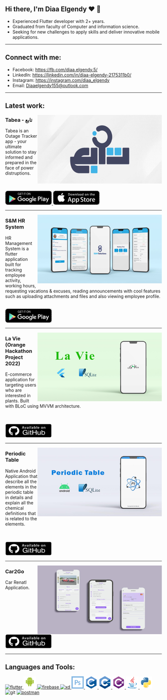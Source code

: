 ## Hi there, I'm Diaa Elgendy     ❤️ 👋
  - Experienced Flutter developer with 2+ years.
  - Graduated from faculty of Computer and information science.
  - Seeking for new challenges to apply skills and deliver innovative mobile applications.
<hr>
 
## Connect with me:
  - Facebook:  https://fb.com/diaa.elgendy.5/
  - LinkedIn:   https://linkedin.com/in/diaa-elgendy-2175311b0/
  - Instagram:  https://instagram.com/diaa_elgendy
  - Email:      Diaaelgendy155@outlook.com
<hr>

## Latest work:

<img align="right" src="images/tabea.jpg" alt="Image" width ="400" height="220">
<h3>Tabea - تابع</h3>
<p>Tabea is an Outage Tracker app - your ultimate solution to stay informed and prepared in the face of power distruptions.</p>  
<br><br>
<a href="https://play.google.com/store/apps/details?id=com.digitalbond.tabe3&pli=1" target="_blank" rel="noreferrer"> <img src="images/googleplay.png" alt="c" width="150"/> </a>
<a href="https://apps.apple.com/eg/app/tabea-%D8%AA%D8%A7%D8%A8%D8%B9/id6458308370" target="_blank" rel="noreferrer"> <img src="images/appstore.png" alt="c" width="150"/> </a>
<br>
<hr>

<img align="right" src="images/HrSystem.jpg" alt="Image" width ="400" height="220">
<h3>S&M HR System</h3>
<p>HR Management System is a flutter application built for tracking employee activity, working hours, requesting vacations & excuses, reading announcements with cool features such as uploading attachments and files and also viewing employee profile.</p>  
<br>
<a href="https://play.google.com/store/apps/details?id=com.digitalbond.tabe3&pli=1" target="_blank" rel="noreferrer"> <img src="images/googleplay.png" alt="c" width="150"/> </a>
<br>
<hr>

<img align="right" src="images/lavie.jpg" alt="Image" width ="400" height="220">
<h3>La Vie (Orange Hackathon Project 2022)</h3>
<p>E-commerce application for targeting users who are interested in plants. Built with BLoC using MVVM architecture.</p>
<br><br>
<a href="https://github.com/Diaa-Elgendy/LaVie" target="_blank" rel="noreferrer"> <img src="images/github.png" alt="c" width="150"/> </a>
<br>
<hr>

<img align="right" src="images/periodicTable.jpg" alt="Image" width ="400" height="220">
<h3>Periodic Table</h3>
<p>Native Android Application that describe all the elements in the periodic table in details and explain all the chemical definitions that is related to the elements.</p>
<br><br>
<a href="https://github.com/Diaa-Elgendy/Periodic-Table" target="_blank" rel="noreferrer"> <img src="images/github.png" alt="c" width="150"/> </a>
<br>
<hr>

<img align="right" src="images/car2go.jpg" alt="Image" width ="400" height="220">
<h3>Car2Go</h3>
<p>Car Renatl Application.</p>
<br><br><br><br>
<a href="https://github.com/Diaa-Elgendy/Car2Go" target="_blank" rel="noreferrer"> <img src="images/github.png" alt="c" width="150"/> </a>
<br>
<hr>


## Languages and Tools:

<p align="left"> <a href="https://flutter.dev" target="_blank" rel="noreferrer"> <img src="https://www.vectorlogo.zone/logos/flutterio/flutterio-icon.svg" alt="flutter" width="40" height="40"/> </a> <a href="https://developer.android.com" target="_blank" rel="noreferrer"> <img src="https://raw.githubusercontent.com/devicons/devicon/master/icons/android/android-original-wordmark.svg" alt="android" width="40" height="40"/> </a> <a href="https://firebase.google.com/" target="_blank" rel="noreferrer"> <img src="https://www.vectorlogo.zone/logos/firebase/firebase-icon.svg" alt="firebase" width="40" height="40"/> </a> <a href="https://www.adobe.com/products/xd.html" target="_blank" rel="noreferrer"> <img src="https://cdn.worldvectorlogo.com/logos/adobe-xd.svg" alt="xd" width="40" height="40"/> </a> <a href="https://www.photoshop.com/en" target="_blank" rel="noreferrer"> <img src="https://raw.githubusercontent.com/devicons/devicon/master/icons/photoshop/photoshop-line.svg" alt="photoshop" width="40" height="40"/> </a> <a href="https://www.cprogramming.com/" target="_blank" rel="noreferrer"> <img src="https://raw.githubusercontent.com/devicons/devicon/master/icons/c/c-original.svg" alt="c" width="40" height="40"/> </a> <a href="https://www.w3schools.com/cpp/" target="_blank" rel="noreferrer"> <img src="https://raw.githubusercontent.com/devicons/devicon/master/icons/cplusplus/cplusplus-original.svg" alt="cplusplus" width="40" height="40"/> </a> <a href="https://www.w3schools.com/cs/" target="_blank" rel="noreferrer"> <img src="https://raw.githubusercontent.com/devicons/devicon/master/icons/csharp/csharp-original.svg" alt="csharp" width="40" height="40"/> </a> <a href="https://www.java.com" target="_blank" rel="noreferrer"> <img src="https://raw.githubusercontent.com/devicons/devicon/master/icons/java/java-original.svg" alt="java" width="40" height="40"/> </a> <a href="https://www.python.org" target="_blank" rel="noreferrer"> <img src="https://raw.githubusercontent.com/devicons/devicon/master/icons/python/python-original.svg" alt="python" width="40" height="40"/> </a>  <img src="https://www.vectorlogo.zone/logos/git-scm/git-scm-icon.svg" alt="git" width="40" height="40"/> </a> <a href="https://postman.com" target="_blank" rel="noreferrer"> <img src="https://www.vectorlogo.zone/logos/getpostman/getpostman-icon.svg" alt="postman" width="40" height="40"/> </p>
